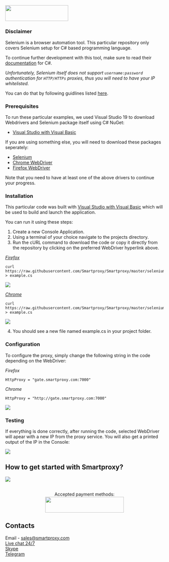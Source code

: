 ## <img src="https://smartproxy.com/wp-content/themes/smartproxy/images/smartproxy-logo.svg" alt="" width="200" height="50"> 

### Disclaimer

Selenium is a browser automation tool. This particular repository only covers Selenium setup for C# based programming language.

To continue further development with this tool, make sure to read their [documentation](https://seleniumhq.github.io/selenium/docs/api/dotnet/index.html) for C#.

*Unfortunately, Selenium itself does not support `username:password` authentication for `HTTP/HTTPs` proxies, thus you will need to have your IP whitelisted.*

You can do that by following guidlines listed [here](http://help.smartproxy.com/article/how-to-manage-whitelisted-ips/).

### Prerequisites

To run these particular examples, we used Visual Studio 19 to download Webdrivers and Selenium package itself using C# NuGet:

* [Visual Studio with Visual Basic](https://docs.microsoft.com/en-us/visualstudio/ide/quickstart-visual-basic-console?view=vs-2019)

If you are using something else, you will need to download these packages seperately:

- [Selenium](https://www.seleniumhq.org/download/)
- [Chrome WebDriver](https://sites.google.com/a/chromium.org/chromedriver/downloads)
- [Firefox WebDriver](https://github.com/mozilla/geckodriver/releases)

Note that you need to have at least one of the above drivers to continue your progress.

### Installation

This particular code was built with [Visual Studio with Visual Basic](https://docs.microsoft.com/en-us/visualstudio/ide/quickstart-visual-basic-console?view=vs-2019) which will be used to build and launch the application.

You can run it using these steps:

1. Create a new Console Application.
2. Using a terminal of your choice navigate to the projects directory.
3. Run the cURL command to download the code or copy it directly from the repository by clicking on the preferred WebDriver hyperlink above.

[*Firefox*](https://raw.githubusercontent.com/Smartproxy/Smartproxy/master/selenium/csharp/firefox/example.cs)

```
curl https://raw.githubusercontent.com/Smartproxy/Smartproxy/master/selenium/csharp/firefox/example.cs > example.cs
```

<img src="https://i.imgur.com/pdoz0b9.png">

[*Chrome*](https://raw.githubusercontent.com/Smartproxy/Smartproxy/master/selenium/csharp/chrome/example.cs)

```
curl https://raw.githubusercontent.com/Smartproxy/Smartproxy/master/selenium/csharp/chrome/example.cs > example.cs
```

<img src="https://i.imgur.com/NvGcgpL.png">

4. You should see a new file named example.cs in your project folder.

### Configuration

To configure the proxy, simply change the following string in the code depending on the WebDriver:

*Firefox*

```
HttpProxy = "gate.smartproxy.com:7000"
```

*Chrome*
```
HttpProxy = "http://gate.smartproxy.com:7000"
```

<img src="https://i.imgur.com/4SfTwlu.png">

### Testing

If everything is done correctly, after running the code, selected WebDriver will apear with a new IP from the proxy service. You will also get a printed output of the IP in the Console:

<img src="https://i.imgur.com/kQOZsn9.png">

## How to get started with Smartproxy?
[<img src="https://smartproxy.com/wp-content/uploads/2019/04/How-to-buy-Smartproxy-plans-now.svg">](https://dashboard.smartproxy.com/register)
<br><br><center>Accepted payment methods:
<br><img src="https://smartproxy.com/wp-content/uploads/2018/09/payment-methods-smartproxy-residential-rotating-proxies.svg" alt="" width="250" height="50"></center>

## Contacts
Email - sales@smartproxy.com
<br><a href="https://smartproxy.com">Live chat 24/7</a>
<br><a href="https://join.skype.com/invite/bZDHw4NZg2G9">Skype</a>
<br><a href="https://t.me/smartproxy_com">Telegram</a>
